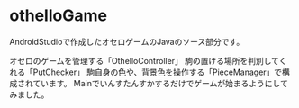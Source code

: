 # othelloGame
AndroidStudioで作成したオセロゲームのJavaのソース部分です。

オセロのゲームを管理する「OthelloController」
駒の置ける場所を判別してくれる「PutChecker」
駒自身の色や、背景色を操作する「PieceManager」で構成されています。
Mainでいんすたんすかするだけでゲームが始まるようにしてみました。

